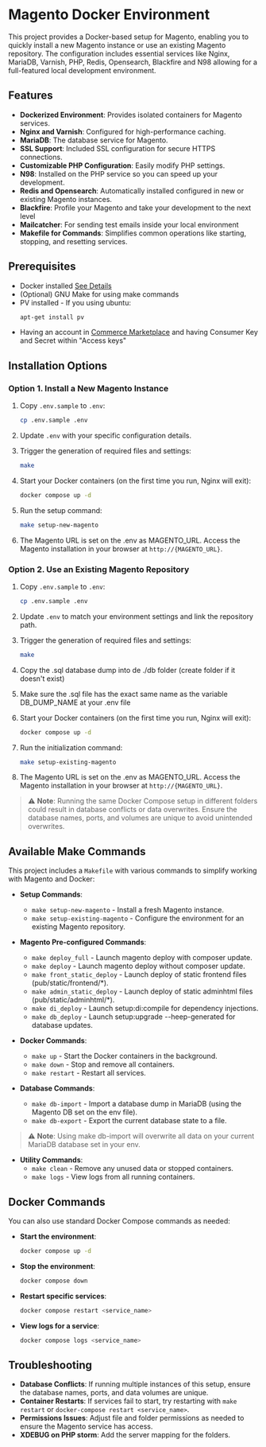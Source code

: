 
# Magento Docker Environment

This project provides a Docker-based setup for Magento, enabling you to quickly install a new Magento instance or use an existing Magento repository. The configuration includes essential services like Nginx, MariaDB, Varnish, PHP, Redis, Opensearch, Blackfire and N98 allowing for a full-featured local development environment.

## Features

- **Dockerized Environment**: Provides isolated containers for Magento services.
- **Nginx and Varnish**: Configured for high-performance caching.
- **MariaDB**: The database service for Magento.
- **SSL Support**: Included SSL configuration for secure HTTPS connections.
- **Customizable PHP Configuration**: Easily modify PHP settings.
- **N98**: Installed on the PHP service so you can speed up your development.
- **Redis and Opensearch**: Automatically installed configured in new or existing Magento instances.
- **Blackfire**: Profile your Magento and take your development to the next level 
- **Mailcatcher**: For sending test emails inside your local environment 
- **Makefile for Commands**: Simplifies common operations like starting, stopping, and resetting services.

## Prerequisites

- Docker installed [See Details](https://docs.docker.com/desktop/)
- (Optional) GNU Make for using make commands
- PV installed - If you using ubuntu: 
    ```bash
    apt-get install pv
    ```
- Having an account in [Commerce Marketplace](https://commercemarketplace.adobe.com/) and having Consumer Key and Secret within "Access keys"

## Installation Options

### Option 1. Install a New Magento Instance

1. Copy `.env.sample` to `.env`:
   ```bash
   cp .env.sample .env
   ```

2. Update `.env` with your specific configuration details.

3. Trigger the generation of required files and settings:
   ```bash
   make
   ```

4. Start your Docker containers (on the first time you run, Nginx will exit):
   ```bash
   docker compose up -d
   ```

5. Run the setup command:
   ```bash
   make setup-new-magento
   ```
6. The Magento URL is set on the .env as MAGENTO_URL. Access the Magento installation in your browser at `http://{MAGENTO_URL}`.

### Option 2. Use an Existing Magento Repository

1. Copy `.env.sample` to `.env`:
   ```bash
   cp .env.sample .env
   ```

2. Update `.env` to match your environment settings and link the repository path.

3. Trigger the generation of required files and settings:
   ```bash
   make
   ```

4. Copy the .sql database dump into de ./db folder (create folder if it doesn't exist)

5. Make sure the .sql file has the exact same name as the variable DB_DUMP_NAME at your .env file

6. Start your Docker containers (on the first time you run, Nginx will exit):
   ```bash
   docker compose up -d
   ```

7. Run the initialization command:
   ```bash
   make setup-existing-magento
   ```

8. The Magento URL is set on the .env as MAGENTO_URL. Access the Magento installation in your browser at `http://{MAGENTO_URL}`.

> ⚠️ **Note**: Running the same Docker Compose setup in different folders could result in database conflicts or data overwrites. Ensure the database names, ports, and volumes are unique to avoid unintended overwrites.

## Available Make Commands

This project includes a `Makefile` with various commands to simplify working with Magento and Docker:

- **Setup Commands**:
  - `make setup-new-magento` - Install a fresh Magento instance.
  - `make setup-existing-magento` - Configure the environment for an existing Magento repository.
- **Magento Pre-configured Commands**:
  - `make deploy_full` - Launch magento deploy with composer update.
  - `make deploy` - Launch magento deploy without composer update.
  - `make front_static_deploy` - Launch deploy of static frontend files (pub/static/frontend/*).
  - `make admin_static_deploy` - Launch deploy of static adminhtml files (pub/static/adminhtml/*).
  - `make di_deploy` - Launch setup:di:compile for dependency injections.
  - `make db_deploy` - Launch setup:upgrade --heep-generated for database updates.
- **Docker Commands**:
  - `make up` - Start the Docker containers in the background.
  - `make down` - Stop and remove all containers.
  - `make restart` - Restart all services.

- **Database Commands**:
  - `make db-import` - Import a database dump in MariaDB (using the Magento DB set on the env file).
  - `make db-export` - Export the current database state to a file.
> ⚠️ **Note**: Using make db-import will overwrite all data on your current MariaDB database set in your env.

- **Utility Commands**:
  - `make clean` - Remove any unused data or stopped containers.
  - `make logs` - View logs from all running containers.

## Docker Commands

You can also use standard Docker Compose commands as needed:

- **Start the environment**:
  ```bash
  docker compose up -d
  ```

- **Stop the environment**:
  ```bash
  docker compose down
  ```

- **Restart specific services**:
  ```bash
  docker compose restart <service_name>
  ```

- **View logs for a service**:
  ```bash
  docker compose logs <service_name>
  ```

## Troubleshooting

- **Database Conflicts**: If running multiple instances of this setup, ensure the database names, ports, and data volumes are unique.
- **Container Restarts**: If services fail to start, try restarting with `make restart` or `docker-compose restart <service_name>`.
- **Permissions Issues**: Adjust file and folder permissions as needed to ensure the Magento service has access.
- **XDEBUG on PHP storm**: Add the server mapping for the folders.
